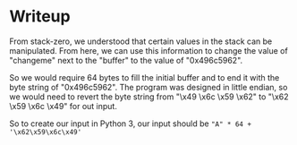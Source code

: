 # Writeup

From stack-zero, we understood that certain values in the stack can be manipulated. From here, we can use this information to change the value of "changeme" next to the "buffer" to the value of "0x496c5962".

So we would require 64 bytes to fill the initial buffer and to end it with the byte string of "0x496c5962". The program was designed in little endian, so we would need to revert the byte string from "\x49 \x6c \x59 \x62" to "\x62 \x59 \x6c \x49" for out input.

So to create our input in Python 3, our input should be ```"A" * 64 + '\x62\x59\x6c\x49'```

